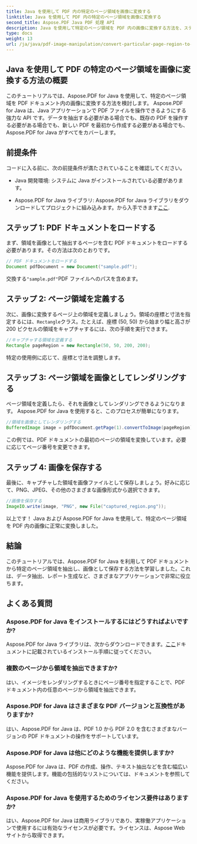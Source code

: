 ```yaml
---
title: Java を使用して PDF 内の特定のページ領域を画像に変換する
linktitle: Java を使用して PDF 内の特定のページ領域を画像に変換する
second_title: Aspose.PDF Java PDF 処理 API
description: Java を使用して特定のページ領域を PDF 内の画像に変換する方法を、ステップバイステップのガイダンスとともに学びます。 Aspose.PDF for Java の PDF 操作のための強力な機能を探索してください。
type: docs
weight: 13
url: /ja/java/pdf-image-manipulation/convert-particular-page-region-to-image-in-pdf-using-java/
---
```


## Java を使用して PDF の特定のページ領域を画像に変換する方法の概要

このチュートリアルでは、Aspose.PDF for Java を使用して、特定のページ領域を PDF ドキュメント内の画像に変換する方法を検討します。 Aspose.PDF for Java は、Java アプリケーションで PDF ファイルを操作できるようにする強力な API です。データを抽出する必要がある場合でも、既存の PDF を操作する必要がある場合でも、新しい PDF を最初から作成する必要がある場合でも、Aspose.PDF for Java がすべてをカバーします。

## 前提条件

コードに入る前に、次の前提条件が満たされていることを確認してください。

- Java 開発環境: システムに Java がインストールされている必要があります。

- Aspose.PDF for Java ライブラリ: Aspose.PDF for Java ライブラリをダウンロードしてプロジェクトに組み込みます。から入手できます[ここ](https://releases.aspose.com/pdf/java/).

## ステップ 1: PDF ドキュメントをロードする

まず、領域を画像として抽出するページを含む PDF ドキュメントをロードする必要があります。その方法は次のとおりです。

```java
// PDF ドキュメントをロードする
Document pdfDocument = new Document("sample.pdf");
```

交換する`"sample.pdf"`PDF ファイルへのパスを含めます。

## ステップ 2: ページ領域を定義する

次に、画像に変換するページ上の領域を定義しましょう。領域の座標と寸法を指定するには、`Rectangle`クラス。たとえば、座標 (50, 50) から始まり幅と高さが 200 ピクセルの領域をキャプチャするには、次の手順を実行できます。

```java
//キャプチャする領域を定義する
Rectangle pageRegion = new Rectangle(50, 50, 200, 200);
```

特定の使用例に応じて、座標と寸法を調整します。

## ステップ 3: ページ領域を画像としてレンダリングする

ページ領域を定義したら、それを画像としてレンダリングできるようになります。 Aspose.PDF for Java を使用すると、このプロセスが簡単になります。

```java
//領域を画像としてレンダリングする
BufferedImage image = pdfDocument.getPage(1).convertToImage(pageRegion);
```

この例では、PDF ドキュメントの最初のページの領域を変換しています。必要に応じてページ番号を変更できます。

## ステップ 4: 画像を保存する

最後に、キャプチャした領域を画像ファイルとして保存しましょう。好みに応じて、PNG、JPEG、その他のさまざまな画像形式から選択できます。

```java
//画像を保存する
ImageIO.write(image, "PNG", new File("captured_region.png"));
```

以上です！ Java および Aspose.PDF for Java を使用して、特定のページ領域を PDF 内の画像に正常に変換しました。

## 結論

このチュートリアルでは、Aspose.PDF for Java を利用して PDF ドキュメントから特定のページ領域を抽出し、画像として保存する方法を学習しました。これは、データ抽出、レポート生成など、さまざまなアプリケーションで非常に役立ちます。

## よくある質問

### Aspose.PDF for Java をインストールするにはどうすればよいですか?

 Aspose.PDF for Java ライブラリは、次からダウンロードできます。[ここ](https://releases.aspose.com/pdf/java/)ドキュメントに記載されているインストール手順に従ってください。

### 複数のページから領域を抽出できますか?

はい、イメージをレンダリングするときにページ番号を指定することで、PDF ドキュメント内の任意のページから領域を抽出できます。

### Aspose.PDF for Java はさまざまな PDF バージョンと互換性がありますか?

はい、Aspose.PDF for Java は、PDF 1.0 から PDF 2.0 を含むさまざまなバージョンの PDF ドキュメントの操作をサポートしています。

### Aspose.PDF for Java は他にどのような機能を提供しますか?

Aspose.PDF for Java は、PDF の作成、操作、テキスト抽出などを含む幅広い機能を提供します。機能の包括的なリストについては、ドキュメントを参照してください。

### Aspose.PDF for Java を使用するためのライセンス要件はありますか?

はい、Aspose.PDF for Java は商用ライブラリであり、実稼働アプリケーションで使用するには有効なライセンスが必要です。ライセンスは、Aspose Web サイトから取得できます。